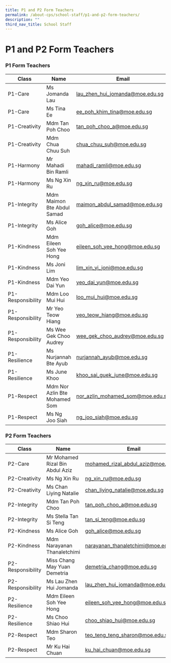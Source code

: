 ```yaml
---
title: P1 and P2 Form Teachers
permalink: /about-cps/school-staff/p1-and-p2-form-teachers/
description: ""
third_nav_title: School Staff
---
```

# **P1 and P2 Form Teachers**


### P1 Form Teachers

| Class 	| Name 	| Email 	|
|---	|---	|---	|
| P1-Care 	| Ms Jomanda Lau 	| [lau_zhen_hui_jomanda@moe.edu.sg](mailto:lau_zhen_hui_jomanda@moe.edu.sg) 	|
| P1-Care 	| Ms Tina Ee	| [ee_poh_khim_tina@moe.edu.sg](mailto:ee_poh_khim_tina@moe.edu.sg) 	|
| P1-Creativity 	| Mdm Tan Poh Choo	| [tan_poh_choo_a@moe.edu.sg](mailto:tan_poh_choo_a@moe.edu.sg) 	|
| P1-Creativity 	| Mdm Chua Chuu Suh 	| [chua_chuu_suh@moe.edu.sg](mailto:chua_chuu_suh@moe.edu.sg) 	|
| P1-Harmony 	| Mr Mahadi Bin Ramli 	| [mahadi_ramli@moe.edu.sg](mailto:mahadi_ramli@moe.edu.sg) 	|
| P1-Harmony 	| Ms Ng Xin Ru 	| [ng_xin_ru@moe.edu.sg](mailto:ng_xin_ru@moe.edu.sg) 	|
| P1-Integrity 	| Mdm Maimon Bte Abdul Samad 	| [maimon_abdul_samad@moe.edu.sg](mailto:maimon_abdul_samad@moe.edu.sg) 	|
| P1-Integrity 	| Ms Alice Goh 	| [goh_alice@moe.edu.sg](mailto:goh_alice@moe.edu.sg) 	|
| P1-Kindness 	| Mdm Eileen Soh Yee Hong 	| [eileen_soh_yee_hong@moe.edu.sg](mailto:eileen_soh_yee_hong@moe.edu.sg) 	|
| P1-Kindness 	| Ms Joni Lim 	| [lim_xin_yi_joni@moe.edu.sg](mailto:lim_xin_yi_joni@moe.edu.sg) 	|
| P1-Kindness 	| Mdm Yeo Dai Yun	| [yeo_dai_yun@moe.edu.sg](mailto:yeo_dai_yun@moe.edu.sg) 	|
| P1-Responsibility 	| Mdm Loo Mui Hui 	| [loo_mui_hui@moe.edu.sg](mailto:loo_mui_hui@moe.edu.sg) 	|
| P1-Responsibility 	| Mr Yeo Teow Hiang 	| [yeo_teow_hiang@moe.edu.sg](mailto:yeo_teow_hiang@moe.edu.sg) 	|
| P1-Responsibility 	| Ms Wee Gek Choo Audrey 	| [wee_gek_choo_audrey@moe.edu.sg](mailto:wee_gek_choo_audrey@moe.edu.sg) 	|
| P1-Resilience 	| Ms Nurjannah Bte Ayub 	| [nurjannah_ayub@moe.edu.sg](mailto:nurjannah_ayub@moe.edu.sg) 	|
| P1-Resilience 	| Ms June Khoo 	| [khoo_sai_guek_june@moe.edu.sg](mailto:khoo_sai_guek_june@moe.edu.sg) 	|
| P1-Respect 	| Mdm Nor Azlin Bte Mohamed Som 	| [nor_azlin_mohamed_som@moe.edu.sg](mailto:nor_azlin_mohamed_som@moe.edu.sg) 	|
| P1-Respect 	| Ms Ng Joo Siah	| [ng_joo_siah@moe.edu.sg](mailto:ng_joo_siah@moe.edu.sg) 	|


### P2 Form Teachers

| Class 	| Name 	| Email 	|
|---	|---	|---	|
| P2-Care 	| Mr Mohamed Rizal Bin Abdul Aziz 	| [mohamed_rizal_abdul_aziz@moe.edu.sg](mailto:mohamed_rizal_abdul_aziz@moe.edu.sg) 	|
| P2-Creativity 	| Ms Ng Xin Ru 	| [ng_xin_ru@moe.edu.sg](mailto:ng_xin_ru@moe.edu.sg) 	|
| P2-Creativity 	| Ms Chan Liying Natalie 	| [chan_liying_natalie@moe.edu.sg](mailto:chan_liying_natalie@moe.edu.sg) 	|
| P2-Integrity 	| Mdm Tan Poh Choo 	| [tan_poh_choo_a@moe.edu.sg](mailto:tan_poh_choo_a@moe.edu.sg) 	|
| P2-Integrity 	| Ms Stella Tan Si Teng 	| [tan_si_teng@moe.edu.sg](mailto:tan_si_teng@moe.edu.sg) 	|
| P2-Kindness 	| Ms Alice Goh 	| [goh_alice@moe.edu.sg](mailto:goh_alice@moe.edu.sg) 	|
| P2-Kindness 	| Mdm Narayanan Thanaletchimi 	| [narayanan_thanaletchimi@moe.edu.sg](mailto:narayanan_thanaletchimi@moe.edu.sg) 	|
| P2-Responsibility 	| Miss Chang May Yuan Demetria 	| [demetria_chang@moe.edu.sg](mailto:demetria_chang@moe.edu.sg) 	|
| P2-Responsibility 	| Ms Lau Zhen Hui Jomanda 	| [lau_zhen_hui_jomanda@moe.edu.sg](mailto:lau_zhen_hui_jomanda@moe.edu.sg) 	|
| P2-Resilience 	| Mdm Eileen Soh Yee Hong 	| [eileen_soh_yee_hong@moe.edu.sg](mailto:eileen_soh_yee_hong@moe.edu.sg) 	|
| P2-Resilience 	| Ms Choo Shiao Hui 	| [choo_shiao_hui@moe.edu.sg](mailto:choo_shiao_hui@moe.edu.sg) 	|
| P2-Respect 	| Mdm Sharon Teo 	| [teo_teng_teng_sharon@moe.edu.sg](mailto:teo_teng_teng_sharon@moe.edu.sg) 	|
| P2-Respect 	| Mr Ku Hai Chuan 	| [ku_hai_chuan@moe.edu.sg](mailto:ku_hai_chuan@moe.edu.sg) 	|